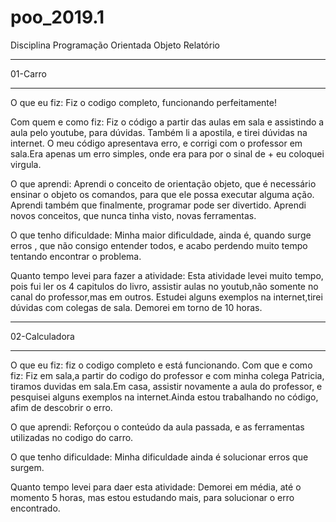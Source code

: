 # poo_2019.1
Disciplina Programação Orientada Objeto
Relatório

__________________________________________________________________________________________________________________________________
01-Carro
_______________
O que eu fiz:
Fiz o codigo completo, funcionando perfeitamente!


Com quem e como fiz:
Fiz o código a partir das aulas em sala e assistindo a aula pelo youtube, para dúvidas. Também li a apostila, e tirei dúvidas na internet.
O meu código apresentava erro, e corrigi com o professor em sala.Era apenas um erro simples, onde era para por o sinal de + eu coloquei virgula.

O que aprendi:
Aprendi o conceito de orientação objeto, que é necessário ensinar o objeto os comandos, para que ele possa executar alguma ação.
Aprendi também que finalmente, programar pode ser divertido.
Aprendi novos conceitos, que nunca tinha visto, novas ferramentas.

O que tenho dificuldade:
Minha maior dificuldade, ainda é, quando surge erros , que não consigo entender todos, e acabo perdendo muito tempo tentando encontrar o problema.

Quanto tempo levei para fazer a atividade:
Esta atividade levei muito tempo, pois fui ler os 4 capitulos do livro, assistir aulas no youtub,não somente no canal do professor,mas em outros.
Estudei alguns exemplos na internet,tirei dúvidas com colegas de sala.
Demorei em torno de 10 horas.

____________________________________________________________________________________________________________________________________
02-Calculadora
________________________________________
O que eu fiz: fiz o codigo completo e está funcionando.
Com que e como fiz:
Fiz em sala,a partir do codigo do professor e com minha colega Patricia, tiramos duvidas em sala.Em casa, assistir novamente a aula do professor, e pesquisei alguns exemplos na internet.Ainda estou trabalhando no código, afim de descobrir o erro.

O que aprendi:
Reforçou o conteúdo da aula passada, e as ferramentas utilizadas no codigo do carro.

O que tenho dificuldade:
Minha dificuldade ainda é solucionar erros que surgem.

Quanto tempo levei para daer esta atividade:
Demorei em média, até o momento  5 horas, mas estou estudando mais, para solucionar o erro encontrado.
